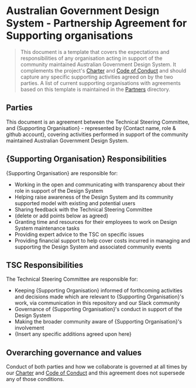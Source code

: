 # Australian Government Design System - Partnership Agreement for Supporting organisations

> This document is a template that covers the expectations and responsibilities of any organisation acting in support of the community maintained Australian Government Design System. It complements the project's [Charter](CHARTER.md) and [Code of Conduct](CODE-OF-CONDUCT.md) and should capture any specific supporting activities agreed on by the two parties. A list of current supporting organisations with agreements based on this template is maintained in the [Partners](partners/) directory.

## Parties
This document is an agreement between the Technical Steering Committee, and {Supporting Organisation} - represented by {Contact name, role & github account}, covering activities performed in support of the community maintained Australian Government Design System.

## {Supporting Organisation} Responsibilities
{Supporting Organisation} are responsible for:
- Working in the open and communicating with transparency about their role in support of the Design System
- Helping raise awareness of the Design System and its community supported model with existing and potential users
- Sharing feedback with the Technical Steering Committee
- (delete or add points below as agreed)
- Granting time and resources for their employees to work on Design System maintenance tasks
- Providing expert advice to the TSC on specific issues
- Providing financial support to help cover costs incurred in managing and supporting the Design System and associated community events

## TSC Responsibilities
The Technical Steering Committee are responsible for:
- Keeping {Supporting Organisation} informed of forthcoming activities and decisions made which are relevant to {Supporting Organisation}'s work, via communication in this repository and our Slack community
- Governance of {Supporting Organisation}'s conduct in support of the Design System
- Making the broader community aware of {Supporting Organisation}'s involvement
- {Insert any specific additions agreed upon here}

## Overarching governance and values
Conduct of both parties and how we collaborate is governed at all times by our [Charter](CHARTER.md) and [Code of Conduct](CODE-OF-CONDUCT.md) and this agreement does not supersede any of those conditions.
